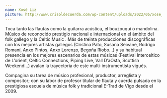 ```yaml
---
name: Xosé Liz
picture: http://www.crisoldecuerda.com/wp-content/uploads/2022/05/xose_liz300x300.png
---
```


Toca tanto las flautas como la guitarra acústica, el bouzouqui o mandolina.
Músico de reconocido prestigio nacional e internacional en el ámbito del folk gallego y la Celtic Music . Más de treinta producciones discográficas con los mejores artistas gallegos (Cristina Pato, Susana Seivane, Rodrigo Romaní, Anxo Pintos, Anxo Lorenzo, Begoña Riobo…) y su habitual presencia en los mejores escenarios de estas músicas (Festival Interceltico de L’orient, Celtic Connections, Piping Live, Vall D’aOsta, Scottish Weekend…) avalan la trayectoria de este multi-instrumentista vigués.

Compagina su tarea de músico profesional, productor, arreglista y compositor; con su labor de profesor titular de flauta y cuerda pulsada en la prestigiosa escuela de música folk y tradicional E-Trad de Vigo desde el 2009.
